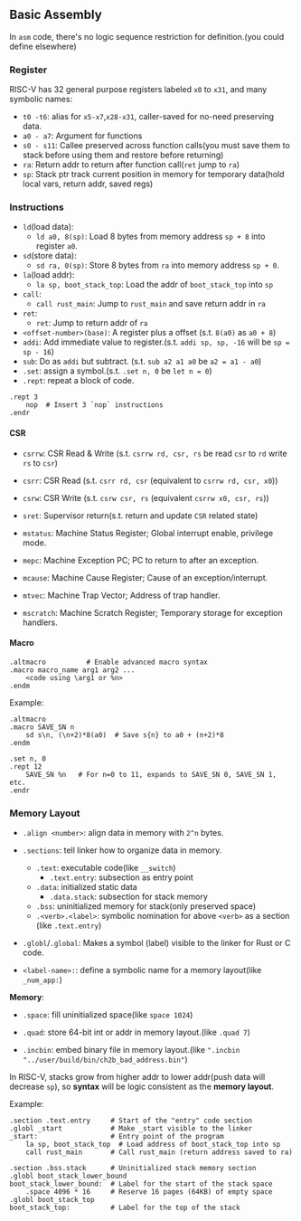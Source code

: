 ## Basic Assembly

In `asm` code, there's no logic sequence restriction for definition.(you could define elsewhere)

### Register

RISC-V has 32 general purpose registers labeled `x0` to `x31`, and many symbolic names:

- `t0 -t6`: alias for `x5-x7`,`x28-x31`, caller-saved for no-need preserving data.
- `a0 - a7`: Argument for functions
- `s0 - s11`: Callee preserved across function calls(you must save them to stack before using them and restore before returning)
- `ra`: Return addr to return after function call(`ret` jump to `ra`)
- `sp`: Stack ptr track current position in memory for temporary data(hold local vars, return addr, saved regs)

### Instructions

- `ld`(load data):
  - `ld a0, 8(sp)`: Load 8 bytes from memory address `sp + 8` into register `a0`.
- `sd`(store data):
  - `sd ra, 0(sp)`: Store 8 bytes from `ra` into memory address `sp + 0`.
- `la`(load addr):
  - `la sp, boot_stack_top`: Load the addr of `boot_stack_top` into `sp`
- `call`:
  - `call rust_main`: Jump to `rust_main` and save return addr in `ra`
- `ret`:
  - `ret`: Jump to return addr of `ra`
- `<offset-number>(base)`: A register plus a offset (s.t. `8(a0)` as `a0 + 8`)
- `addi`: Add immediate value to register.(s.t. `addi sp, sp, -16` will be `sp = sp - 16`)
- `sub`: Do as `addi` but subtract. (s.t. `sub a2 a1 a0` be `a2 = a1 - a0`)
- `.set`: assign a symbol.(s.t. `.set n, 0` be `let n = 0`)
- `.rept`: repeat a block of code.
```
.rept 3
    nop  # Insert 3 `nop` instructions
.endr
```

#### CSR

- `csrrw`: CSR Read & Write (s.t. `csrrw rd, csr, rs` be read `csr` to `rd` write `rs` to `csr`)

- `csrr`: CSR Read (s.t. `csrr rd, csr` (equivalent to `csrrw rd, csr, x0`))

- `csrw`: CSR Write (s.t. `csrw csr, rs` (equivalent `csrrw x0, csr, rs`))

- `sret`: Supervisor return(s.t. return and update `CSR` related state)

- `mstatus`: Machine Status Register; Global interrupt enable, privilege mode.

- `mepc`: Machine Exception PC; PC to return to after an exception.

- `mcause`: Machine Cause Register; Cause of an exception/interrupt.

- `mtvec`: Machine Trap Vector; Address of trap handler.

- `mscratch`: Machine Scratch Register; Temporary storage for exception handlers.


#### Macro

```
.altmacro          # Enable advanced macro syntax
.macro macro_name arg1 arg2 ...
    <code using \arg1 or %n>
.endm
```

Example:
```
.altmacro
.macro SAVE_SN n
    sd s\n, (\n+2)*8(a0)  # Save s{n} to a0 + (n+2)*8
.endm

.set n, 0
.rept 12
	SAVE_SN %n   # For n=0 to 11, expands to SAVE_SN 0, SAVE_SN 1, etc.
.endr
```
  
### Memory Layout

- `.align <number>`: align data in memory with `2^n` bytes.

- `.sections`: tell linker how to organize data in memory.
  - `.text`: executable code(like `__switch`)
    - `.text.entry`: subsection as entry point
  - `.data`: initialized static data 
	- `.data.stack`: subsection for stack memory
  - `.bss`: uninitialized memory for stack(only preserved space)
  - `.<verb>.<label>`: symbolic nomination for above `<verb>` as a section (like `.text.entry`)

- `.globl`/`.global`: Makes a symbol (label) visible to the linker for Rust or C code.

- `<label-name>:`: define a symbolic name for a memory layout(like `_num_app:`)

**Memory**:

- `.space`: fill uninitialized space(like `space 1024`)

- `.quad`: store 64-bit int or addr in memory layout.(like `.quad 7`)

- `.incbin`: embed binary file in memory layout.(like `".incbin "../user/build/bin/ch2b_bad_address.bin"`)

In RISC-V, stacks grow from higher addr to lower addr(push data will decrease `sp`), so **syntax** will be logic consistent as the **memory layout**.

Example:
```
.section .text.entry     # Start of the "entry" code section
.globl _start            # Make _start visible to the linker
_start:                  # Entry point of the program
    la sp, boot_stack_top  # Load address of boot_stack_top into sp
    call rust_main       # Call rust_main (return address saved to ra)

.section .bss.stack      # Uninitialized stack memory section
.globl boot_stack_lower_bound
boot_stack_lower_bound:  # Label for the start of the stack space
    .space 4096 * 16     # Reserve 16 pages (64KB) of empty space
.globl boot_stack_top
boot_stack_top:          # Label for the top of the stack
```



